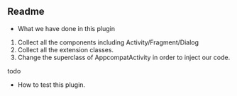 ## Readme

* What we have done in this plugin

1. Collect all the components including Activity/Fragment/Dialog
3. Collect all the extension classes.
2. Change the superclass of AppcompatActivity in order to inject our code.

todo

* How to test this plugin.


